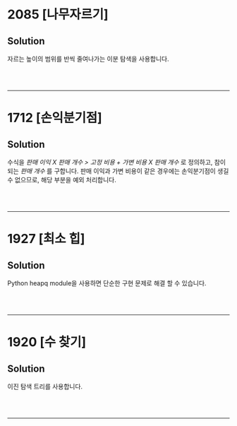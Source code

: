 # 2085 [나무자르기]
## Solution

자르는 높이의 범위를 반씩 줄여나가는 이분 탐색을 사용합니다.

</br></br>

---

# 1712 [손익분기점]
## Solution

수식을 _판매 이익 X 판매 개수 > 고정 비용 + 가변 비용 X 판매 개수_ 로 정의하고, 참이 되는 _판매 개수_ 를 구합니다. 판매 이익과 가변 비용이 같은 경우에는 손익분기점이 생길 수 없으므로, 해당 부분을 예외 처리합니다.

</br></br>

---

# 1927 [최소 힙]
## Solution

Python heapq module을 사용하면 단순한 구현 문제로 해결 할 수 있습니다.

</br></br>

---

# 1920 [수 찾기]
## Solution

이진 탐색 트리를 사용합니다.

</br></br>

---